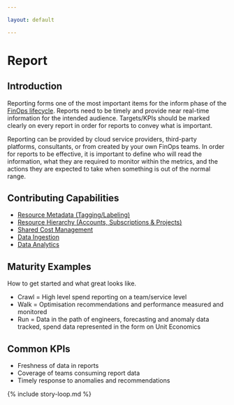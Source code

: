 ```yaml
---

layout: default

---
```


# Report

## Introduction

Reporting forms one of the most important items for the inform phase of the [FinOps lifecycle](/framework/lifecycle/). Reports need to be timely and provide near real-time information for the intended audience. Targets/KPIs should be marked clearly on every report in order for reports to convey what is important. 

Reporting can be provided by cloud service providers, third-party platforms, consultants, or from created by your own FinOps teams. In order for reports to be effective, it is important to define who will read the information, what they are required to monitor within the metrics, and the actions they are expected to take when something is out of the normal range.

## Contributing Capabilities

 * [Resource Metadata (Tagging/Labeling)](/framework/capabilities/tagging-labeling/)
 * [Resource Hierarchy (Accounts, Subscriptions & Projects)](/framework/capabilities/resource-hierarchy/)
 * [Shared Cost Management](/framework/capabilities/shared-cost-management/)
 * [Data Ingestion](/framework/capabilities/data-ingestion/)
 * [Data Analytics](/framework/capabilities/data-analytics/)


## Maturity Examples

How to get started and what great looks like.

 * Crawl = High level spend reporting on a team/service level
 * Walk = Optimisation recommendations and performance measured and monitored
 * Run = Data in the path of engineers, forecasting and anomaly data tracked, spend data represented in the form on Unit Economics

## Common KPIs

 * Freshness of data in reports
 * Coverage of teams consuming report data
 * Timely response to anomalies and recommendations

{% include story-loop.md %}